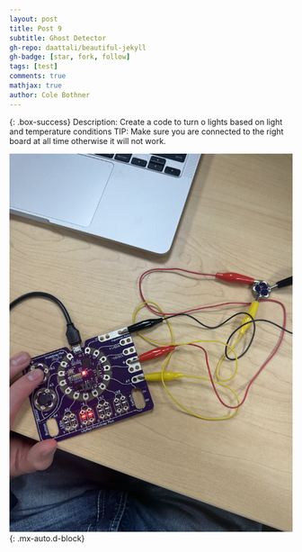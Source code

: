 ```yaml
---
layout: post
title: Post 9
subtitle: Ghost Detector
gh-repo: daattali/beautiful-jekyll
gh-badge: [star, fork, follow]
tags: [test]
comments: true
mathjax: true
author: Cole Bothner
---
```


{: .box-success}
Description: Create a code to turn o lights based on light and temperature conditions
TIP: Make sure you are connected to the right board at all time otherwise it will not work.


![image](/assets/img/ghostdetect.jpeg){: .mx-auto.d-block}


